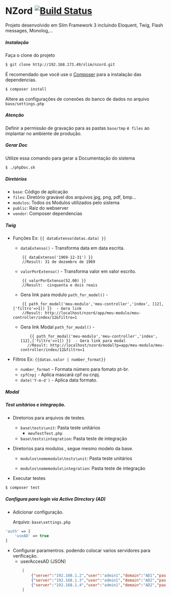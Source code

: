 # NZord [![Build Status](https://travis-ci.org/coderlrv/nzord.svg?branch=master)](https://travis-ci.org/coderlrv/nzord)

Projeto desenvolvido em Slim Framework 3 incluindo Eloquent, Twig, Flash messages, Monolog,... 

##### Instalação 

Faça o clone do projeto

```bash
$ git clone http://192.168.173.49/slim/nzord.git
```

É recomendado que você use o [Composer](https://getcomposer.org/) para a instalação das dependencias.

```bash
$ composer install
```

Altere as configurações de conexões do banco de dados no arquivo `base/settings.php`


#####  Atenção

Definir a permissão de gravação para as pastas `base/tmp` e` files` ao implantar no ambiente de produção.

#####  Gerar Doc
Utilize essa comando para gerar a Documentação do sistema

```bash
$ ./phpDoc.sh
```

##### Diretórios
* `base`: Código de aplicação
* `files`: Diretório gravável dos arquivos jpg, png, pdf, bmp...
* `modulos`: Todos os Modulos utilizados pelo sistema
* `public`: Raiz do webserver
* `vendor`: Composer dependencias


##### Twig
- Funções  Ex: `{{ dataExtenso(datas.data) }}`
    * `dataExtenso()` - Transforma data em data escrita.
    ```twig
        {{ dataExtenso('1969-12-31') }}
        //Result: 31 de dezembro de 1969
    ```
    * `valorPorExtenso()` - Transforma valor em valor escrito.
    ```twig
        {{ valorPorExtenso(52.00) }}
        //Result:  cinquenta e dois reais 
    ```
    * Gera link para modulo  `path_for_model()` -
    ```twig
        {{ path_for_model('meu-modulo','meu-controller','index', [12],['filtro'=>1]) }}  - Gera link
        //Result: http://localhost/nzord/app/meu-modulo/meu-controller/index/12&filtro=1
    ```
    *  Gera link Modal `path_for_modal()` - 
        ```twig
            {{ path_for_modal('meu-modulo','meu-controller','index', [12],['filtro'=>1]) }}  - Gera link para modal
           //Result: http://localhost/nzord/modal?p=app/meu-modulo/meu-controller/index/12&filtro=1
        ```

- Filtros Ex: `{{datas.valor | number_format}}`
    * `number_format` - Formata número para fomato pt-br.
    * `cpfCnpj` - Aplica mascará cpf ou cnpj.
    * `date('Y-m-d')` - Aplica data formato.


##### Modal
    


##### Test unitários e integração.
*  Diretorios para arquivos de testes.
    -   `base\tests\unit`: Pasta teste unitários
        - `meuTestTest.php`
    -   `base\tests\integration`: Pasta teste de integração

* Diretorios para modulos , segue mesmo modelo da base.
    - `modulos\nomemodulo\tests\unit`: Pasta teste unitários
       
    - `modulos\nomemodulo\integration`: Pasta teste de integração

* Executar testes
```bash
$ composer test
```

##### Configura para login via Active Directory (AD) 
- Adicionar configuração. 
    
    Arquivo:  ```base\settings.php```
~~~ php
'auth' => [
    'useAD' => true
]
~~~

- Configurar paramentros. podendo colocar varios servidores para verificação.
    - userAccesAD (JSON)
    ~~~ json
        [
            {"server":"192.168.1.2","user":"admin1","domain":"AD1","pass":"senhaAD1"},
            {"server":"192.168.1.3","user":"admin1","domain":"AD2","pass":"senhaAD2"},
            {"server":"192.168.1.4","user":"admin1","domain":"AD2","pass":"senhaAD3"}
        ]
    ~~~